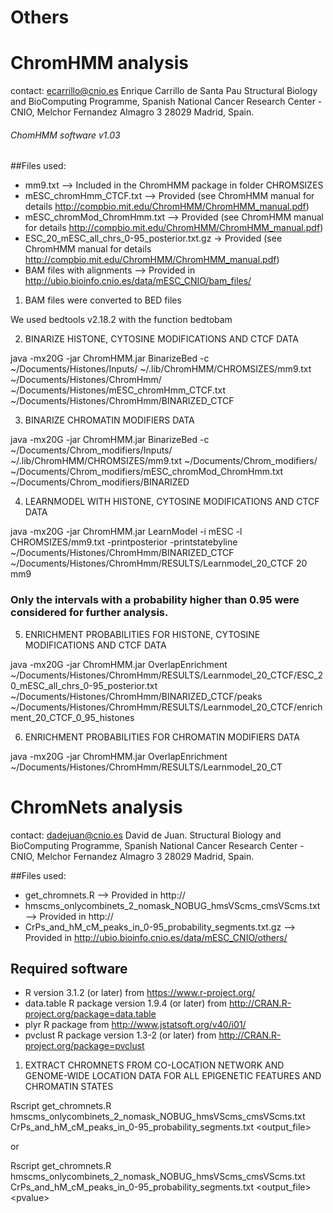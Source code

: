 # Others

# ChromHMM analysis

contact: ecarrillo@cnio.es Enrique Carrillo de Santa Pau  Structural Biology and BioComputing Programme, Spanish National Cancer Research Center - CNIO, Melchor Fernandez Almagro 3 28029 Madrid, Spain.

###### ChomHMM software v1.03

##Files used:
- mm9.txt --> Included in the ChromHMM package in folder CHROMSIZES
- mESC_chromHmm_CTCF.txt --> Provided (see ChromHMM manual for details http://compbio.mit.edu/ChromHMM/ChromHMM_manual.pdf)
- mESC_chromMod_ChromHmm.txt --> Provided (see ChromHMM manual for details http://compbio.mit.edu/ChromHMM/ChromHMM_manual.pdf)
- ESC_20_mESC_all_chrs_0-95_posterior.txt.gz -> Provided (see ChromHMM manual for details http://compbio.mit.edu/ChromHMM/ChromHMM_manual.pdf)
- BAM files with alignments --> Provided in http://ubio.bioinfo.cnio.es/data/mESC_CNIO/bam_files/


1) BAM files were converted to BED files

We used bedtools v2.18.2 with the function bedtobam

2) BINARIZE HISTONE, CYTOSINE MODIFICATIONS AND CTCF DATA

java -mx20G -jar ChromHMM.jar BinarizeBed  -c ~/Documents/Histones/Inputs/ ~/.lib/ChromHMM/CHROMSIZES/mm9.txt ~/Documents/Histones/ChromHmm/ ~/Documents/Histones/mESC_chromHmm_CTCF.txt ~/Documents/Histones/ChromHmm/BINARIZED_CTCF

3) BINARIZE CHROMATIN MODIFIERS DATA

java -mx20G -jar ChromHMM.jar BinarizeBed  -c ~/Documents/Chrom_modifiers/Inputs/ ~/.lib/ChromHMM/CHROMSIZES/mm9.txt ~/Documents/Chrom_modifiers/ ~/Documents/Chrom_modifiers/mESC_chromMod_ChromHmm.txt ~/Documents/Chrom_modifiers/BINARIZED

4) LEARNMODEL WITH HISTONE, CYTOSINE MODIFICATIONS AND CTCF DATA

java -mx20G -jar ChromHMM.jar LearnModel -i mESC -l CHROMSIZES/mm9.txt -printposterior -printstatebyline  ~/Documents/Histones/ChromHmm/BINARIZED_CTCF ~/Documents/Histones/ChromHmm/RESULTS/Learnmodel_20_CTCF 20 mm9

### Only the intervals with a probability higher than 0.95 were considered for further analysis.

5) ENRICHMENT PROBABILITIES FOR HISTONE, CYTOSINE MODIFICATIONS AND CTCF DATA

java -mx20G -jar ChromHMM.jar OverlapEnrichment ~/Documents/Histones/ChromHmm/RESULTS/Learnmodel_20_CTCF/ESC_20_mESC_all_chrs_0-95_posterior.txt ~/Documents/Histones/ChromHmm/BINARIZED_CTCF/peaks ~/Documents/Histones/ChromHmm/RESULTS/Learnmodel_20_CTCF/enrichment_20_CTCF_0_95_histones

6) ENRICHMENT PROBABILITIES FOR CHROMATIN MODIFIERS DATA

java -mx20G -jar ChromHMM.jar OverlapEnrichment ~/Documents/Histones/ChromHmm/RESULTS/Learnmodel_20_CT

# ChromNets analysis

contact: dadejuan@cnio.es David de Juan. Structural Biology and BioComputing Programme, Spanish National Cancer Research Center - CNIO, Melchor Fernandez Almagro 3 28029 Madrid, Spain.

##Files used:
-   get_chromnets.R --> Provided in http://
-   hmscms_onlycombinets_2_nomask_NOBUG_hmsVScms_cmsVScms.txt --> Provided in http://
- 	CrPs_and_hM_cM_peaks_in_0-95_probability_segments.txt.gz --> Provided in http://ubio.bioinfo.cnio.es/data/mESC_CNIO/others/
## Required software
-   R version 3.1.2 (or later) from https://www.r-project.org/
-   data.table R package version 1.9.4 (or later) from http://CRAN.R-project.org/package=data.table
-   plyr R package from http://www.jstatsoft.org/v40/i01/
-   pvclust R package version 1.3-2 (or later) from http://CRAN.R-project.org/package=pvclust

1) EXTRACT CHROMNETS FROM CO-LOCATION NETWORK AND GENOME-WIDE LOCATION DATA FOR ALL EPIGENETIC FEATURES AND CHROMATIN STATES

Rscript get_chromnets.R hmscms_onlycombinets_2_nomask_NOBUG_hmsVScms_cmsVScms.txt CrPs_and_hM_cM_peaks_in_0-95_probability_segments.txt \<output_file\>

or

Rscript get_chromnets.R hmscms_onlycombinets_2_nomask_NOBUG_hmsVScms_cmsVScms.txt CrPs_and_hM_cM_peaks_in_0-95_probability_segments.txt \<output_file\> \<pvalue\>
